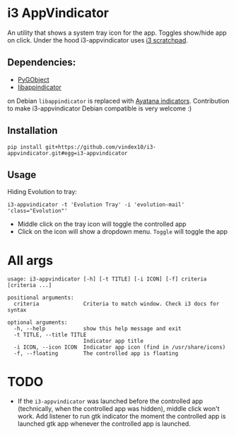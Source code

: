 # i3 AppVindicator

An utility that shows a system tray icon for the app. Toggles show/hide app on click.
Under the hood i3-appvindicator uses [i3 scratchpad](https://i3wm.org/docs/userguide.html#_scratchpad).


## Dependencies:

* [PyGObject](https://pygobject.readthedocs.io/en/latest/)
* [libappindicator](https://launchpad.net/libappindicator)

on Debian `libappindicator` is replaced with [Ayatana indicators](https://github.com/AyatanaIndicators/libayatana-appindicator/).
Contribution to make i3-appvindicator Debian compatible is very welcome :)


## Installation

```
pip install git+https://github.com/vindex10/i3-appvindicator.git#egg=i3-appvindicator
```


## Usage

Hiding Evolution to tray:

```
i3-appvindicator -t 'Evolution Tray' -i 'evolution-mail' 'class="Evolution"'
```

* Middle click on the tray icon will toggle the controlled app
* Click on the icon will show a dropdown menu. `Toggle` will toggle the app

# All args


```
usage: i3-appvindicator [-h] [-t TITLE] [-i ICON] [-f] criteria [criteria ...]

positional arguments:
  criteria              Criteria to match window. Check i3 docs for syntax

optional arguments:
  -h, --help            show this help message and exit
  -t TITLE, --title TITLE
                        Indicator app title
  -i ICON, --icon ICON  Indicator app icon (find in /usr/share/icons)
  -f, --floating        The controlled app is floating
```


# TODO

* If the `i3-appvindicator` was launched before the controlled app (technically, when the controlled app was hidden),
middle click won't work. Add listener to run gtk indicator the moment the controlled app is launched
gtk app whenever the controlled app is launched.
